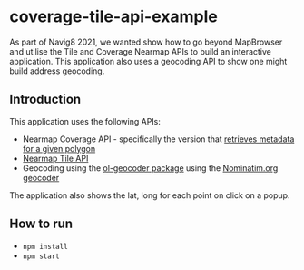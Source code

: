 # coverage-tile-api-example
As part of Navig8 2021, we wanted show how to go beyond MapBrowser and utilise the Tile and Coverage Nearmap APIs to build an interactive application. This application also uses a geocoding API to show one might build address geocoding.

## Introduction
This application uses the following APIs:
* Nearmap Coverage API - specifically the version that [retrieves metadata for a given polygon](https://docs.nearmap.com/display/ND/Coverage+API#CoverageAPI-RetrieveMetadataforaGivenPolygon)
* [Nearmap Tile API](https://docs.nearmap.com/display/ND/Tile+API)
* Geocoding using the [ol-geocoder package](https://github.com/jonataswalker/ol-geocoder) using the [Nominatim.org geocoder](https://nominatim.org/)

The application also shows the lat, long for each point on click on a popup.

## How to run
* `npm install`
* `npm start`
